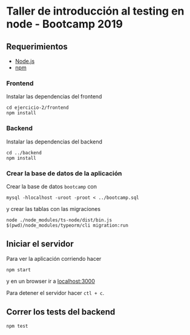 # Taller de introducción al testing en node - Bootcamp 2019

## Requerimientos

* [Node.js](https://nodejs.org/en/)
* [npm](https://www.npmjs.com/)

### Frontend

Instalar las dependencias del frontend

```
cd ejercicio-2/frontend
npm install
```

### Backend

Instalar las dependencias del backend

```
cd ../backend
npm install
```

### Crear la base de datos de la aplicación

Crear la base de datos `bootcamp` con

```
mysql -hlocalhost -uroot -proot < ../bootcamp.sql
```

y crear las tablas con las migraciones 

```
node ./node_modules/ts-node/dist/bin.js $(pwd)/node_modules/typeorm/cli migration:run
```

## Iniciar el servidor

Para ver la aplicación corriendo hacer

```
npm start
```

y en un browser ir a [localhost:3000](localhost:3000)

Para detener el servidor hacer `ctl + c`.

## Correr los tests del backend

```
npm test
```